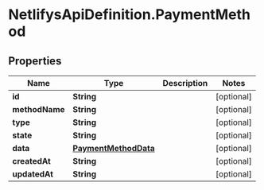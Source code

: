 # NetlifysApiDefinition.PaymentMethod

## Properties
Name | Type | Description | Notes
------------ | ------------- | ------------- | -------------
**id** | **String** |  | [optional] 
**methodName** | **String** |  | [optional] 
**type** | **String** |  | [optional] 
**state** | **String** |  | [optional] 
**data** | [**PaymentMethodData**](PaymentMethodData.md) |  | [optional] 
**createdAt** | **String** |  | [optional] 
**updatedAt** | **String** |  | [optional] 


